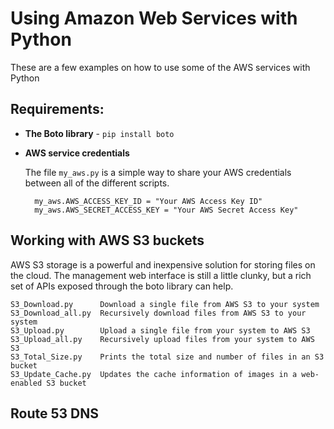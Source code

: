 Using Amazon Web Services with Python
========================================

These are a few examples on how to use some of the AWS services with Python


## Requirements:

* **The Boto library** - `pip install boto`
* **AWS service credentials** 
  
    The file `my_aws.py` is a simple way to share your AWS credentials between all of the different scripts.

        my_aws.AWS_ACCESS_KEY_ID = "Your AWS Access Key ID"
        my_aws.AWS_SECRET_ACCESS_KEY = "Your AWS Secret Access Key"


## Working with AWS S3 buckets

AWS S3 storage is a powerful and inexpensive solution for storing files on the cloud. The management web interface is still a little clunky, but a rich set of APIs exposed through the boto library can help.
    
    S3_Download.py      Download a single file from AWS S3 to your system
    S3_Download_all.py  Recursively download files from AWS S3 to your system
    S3_Upload.py        Upload a single file from your system to AWS S3
    S3_Upload_all.py    Recursively upload files from your system to AWS S3
    S3_Total_Size.py    Prints the total size and number of files in an S3 bucket
    S3_Update_Cache.py  Updates the cache information of images in a web-enabled S3 bucket

## Route 53 DNS

